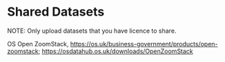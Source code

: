 # Shared Datasets

NOTE: Only upload datasets that you have licence to share.

OS Open ZoomStack, https://os.uk/business-government/products/open-zoomstack; https://osdatahub.os.uk/downloads/OpenZoomStack
